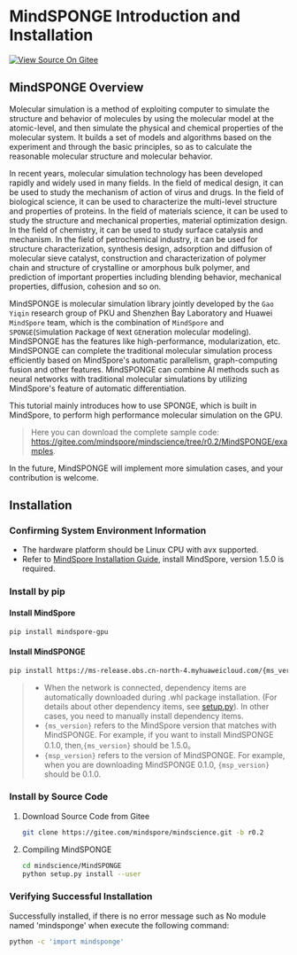 # MindSPONGE Introduction and Installation

[![View Source On Gitee](https://gitee.com/mindspore/docs/raw/r1.6/resource/_static/logo_source_en.png)](https://gitee.com/mindspore/docs/blob/r1.6/docs/mindscience/docs/source_en/mindsponge/intro_and_install.md)

## MindSPONGE Overview

Molecular simulation is a method of exploiting computer to simulate the structure and behavior of molecules by using the molecular model at the atomic-level, and then simulate the physical and chemical properties of the molecular system. It builds a set of models and algorithms based on the experiment and through the basic principles, so as to calculate the reasonable molecular structure and molecular behavior.

In recent years, molecular simulation technology has been developed rapidly and widely used in many fields. In the field of medical design, it can be used to study the mechanism of action of virus and drugs. In the field of biological science, it can be used to characterize the multi-level structure and properties of proteins. In the field of materials science, it can be used to study the structure and mechanical properties, material optimization design. In the field of chemistry, it can be used to study surface catalysis and mechanism. In the field of petrochemical industry, it can be used for structure characterization, synthesis design, adsorption and diffusion of molecular sieve catalyst, construction and characterization of polymer chain and structure of crystalline or amorphous bulk polymer, and prediction of important properties including blending behavior, mechanical properties, diffusion, cohesion and so on.

MindSPONGE is molecular simulation library jointly developed by the `Gao Yiqin` research group of PKU and Shenzhen Bay Laboratory and Huawei `MindSpore` team, which is the combination of `MindSpore` and `SPONGE`(`S`imulation `P`ackage `O`f `N`ext `GE`neration molecular modeling). MindSPONGE has the features like high-performance, modularization, etc. MindSPONGE can complete the traditional molecular simulation process efficiently based on MindSpore's automatic parallelism, graph-computing fusion and other features. MindSPONGE can combine AI methods such as neural networks with traditional molecular simulations by utilizing MindSpore's feature of automatic differentiation.

This tutorial mainly introduces how to use SPONGE, which is built in MindSpore, to perform high performance molecular simulation on the GPU.

> Here you can download the complete sample code: <https://gitee.com/mindspore/mindscience/tree/r0.2/MindSPONGE/examples>.

In the future, MindSPONGE will implement more simulation cases, and your contribution is welcome.

## Installation

### Confirming System Environment Information

- The hardware platform should be Linux CPU with avx supported.
- Refer to [MindSpore Installation Guide](https://www.mindspore.cn/install), install MindSpore, version 1.5.0 is required.

### Install by pip

#### Install MindSpore

```bash
pip install mindspore-gpu
```

#### Install MindSPONGE

```bash
pip install https://ms-release.obs.cn-north-4.myhuaweicloud.com/{ms_version}/mindscience/x86_64/mindscience_mindsponge_gpu-{msp_version}-py3-none-any.whl -i https://pypi.tuna.tsinghua.edu.cn/simple
```

> - When the network is connected, dependency items are automatically downloaded during .whl package installation. (For details about other dependency items, see [setup.py](https://gitee.com/mindspore/mindscience/blob/r0.2/MindSPONGE/setup.py)). In other cases, you need to manually install dependency items.
> - `{ms_version}` refers to the MindSpore version that matches with MindSPONGE. For example, if you want to install MindSPONGE 0.1.0, then,`{ms_version}` should be 1.5.0。
> - `{msp_version}` refers to the version of MindSPONGE. For example, when you are downloading MindSPONGE 0.1.0, `{msp_version}` should be 0.1.0.

### Install by Source Code

1. Download Source Code from Gitee

    ```bash
    git clone https://gitee.com/mindspore/mindscience.git -b r0.2
    ```

2. Compiling MindSPONGE

    ```bash
    cd mindscience/MindSPONGE
    python setup.py install --user
    ```

### Verifying Successful Installation

Successfully installed, if there is no error message such as No module named 'mindsponge' when execute the following command:

```bash
python -c 'import mindsponge'
```
